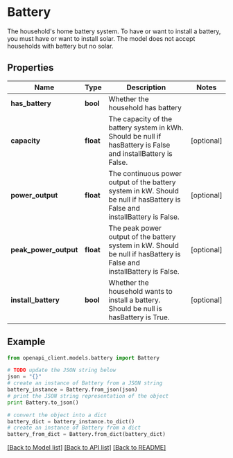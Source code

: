 # Battery

The household's home battery system. To have or want to install a battery, you must have or want to install solar. The model does not accept households with battery but no solar.

## Properties
Name | Type | Description | Notes
------------ | ------------- | ------------- | -------------
**has_battery** | **bool** | Whether the household has battery | 
**capacity** | **float** | The capacity of the battery system in kWh. Should be null if hasBattery is False and installBattery is False. | [optional] 
**power_output** | **float** | The continuous power output of the battery system in kW. Should be null if hasBattery is False and installBattery is False. | [optional] 
**peak_power_output** | **float** | The peak power output of the battery system in kW. Should be null if hasBattery is False and installBattery is False. | [optional] 
**install_battery** | **bool** | Whether the household wants to install a battery. Should be null is hasBattery is True. | [optional] 

## Example

```python
from openapi_client.models.battery import Battery

# TODO update the JSON string below
json = "{}"
# create an instance of Battery from a JSON string
battery_instance = Battery.from_json(json)
# print the JSON string representation of the object
print Battery.to_json()

# convert the object into a dict
battery_dict = battery_instance.to_dict()
# create an instance of Battery from a dict
battery_from_dict = Battery.from_dict(battery_dict)
```
[[Back to Model list]](../README.md#documentation-for-models) [[Back to API list]](../README.md#documentation-for-api-endpoints) [[Back to README]](../README.md)



